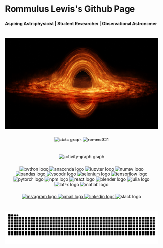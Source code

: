<h1 align="left">Rommulus Lewis's Github Page</h1>

###

<h4 align="left">Aspiring Astrophysicist | Student Researcher | Observational Astronomer</h4>

###

<br clear="both">

<div align="center">
  <img height="300" src="bh_2_full copy.png"  />
</div>

###

<div align="center">
  <img src="https://github-readme-stats.vercel.app/api?username=romms921&hide_title=false&hide_rank=false&show_icons=true&include_all_commits=true&count_private=true&disable_animations=false&theme=ocean_dark&locale=en&hide_border=false" height="140" alt="stats graph"  />
  <img src="https://github-readme-streak-stats-eight.vercel.app/?user=romms921&theme=ocean_dark" height="140" alt="romms921" />
</div>

###

<br clear="both">

<div align="center">
  <img src="https://github-readme-activity-graph.vercel.app/graph?username=romms921&radius=16&theme=tokyo-night&area=true&order=5&custom_title=Activity%20Graph" height="250" alt="activity-graph graph"  />
</div>

###

<div align="center">
  <img src="https://cdn.jsdelivr.net/gh/devicons/devicon/icons/python/python-original.svg" height="30" alt="python logo" /> <img src="https://cdn.jsdelivr.net/gh/devicons/devicon/icons/anaconda/anaconda-original.svg" height="30" alt="anaconda logo" /> <img src="https://cdn.jsdelivr.net/gh/devicons/devicon/icons/jupyter/jupyter-original.svg" height="30" alt="jupyter logo" /> <img src="https://cdn.jsdelivr.net/gh/devicons/devicon/icons/numpy/numpy-original.svg" height="30" alt="numpy logo" /> <img src="https://cdn.jsdelivr.net/gh/devicons/devicon/icons/pandas/pandas-original.svg" height="30" alt="pandas logo" /> <img src="https://cdn.jsdelivr.net/gh/devicons/devicon/icons/vscode/vscode-original.svg" height="30" alt="vscode logo" /> <img src="https://cdn.jsdelivr.net/gh/devicons/devicon/icons/selenium/selenium-original.svg" height="30" alt="selenium logo" /> <img src="https://cdn.jsdelivr.net/gh/devicons/devicon/icons/tensorflow/tensorflow-original.svg" height="30" alt="tensorflow logo" /> <img src="https://cdn.simpleicons.org/pytorch/EE4C2C" height="30" alt="pytorch logo" /> <img src="https://cdn.jsdelivr.net/gh/devicons/devicon/icons/npm/npm-original-wordmark.svg" height="30" alt="npm logo" /> <img src="https://cdn.jsdelivr.net/gh/devicons/devicon/icons/react/react-original.svg" height="30" alt="react logo" /> <img src="https://cdn.jsdelivr.net/gh/devicons/devicon/icons/blender/blender-original.svg" height="30" alt="blender logo" /> <img src="https://cdn.jsdelivr.net/gh/devicons/devicon/icons/julia/julia-original.svg" height="30" alt="julia logo" /> <img src="https://cdn.jsdelivr.net/gh/devicons/devicon/icons/latex/latex-original.svg" height="30" alt="latex logo" /> <img src="https://cdn.jsdelivr.net/gh/devicons/devicon/icons/matlab/matlab-original.svg" height="30" alt="matlab logo" />
</div>



###

<div align="center">
  <a href="https://www.instagram.com/rommuluslewis/" target="_blank">
    <img src="https://img.shields.io/static/v1?message=Instagram&logo=instagram&label=&color=E4405F&logoColor=white&labelColor=&style=for-the-badge" height="35" alt="instagram logo"  />
  </a>
  <a href="mailto:rommuluslewis@gmail.com" target="_blank">
    <img src="https://img.shields.io/static/v1?message=Gmail&logo=gmail&label=&color=D14836&logoColor=white&labelColor=&style=for-the-badge" height="35" alt="gmail logo"  />
  </a>
  <a href="https://www.linkedin.com/in/rommulus-lewis-645b61264/" target="_blank">
    <img src="https://img.shields.io/static/v1?message=LinkedIn&logo=linkedin&label=&color=0077B5&logoColor=white&labelColor=&style=for-the-badge" height="35" alt="linkedin logo"  />
  </a>
    <img src="https://img.shields.io/static/v1?message=rommuluslewis@gmail.com&logo=slack&label=&color=4A154B&logoColor=white&labelColor=&style=for-the-badge" height="35" alt="slack logo"  />
  </a>
</div>

###

<br clear="both">

<img src="https://raw.githubusercontent.com/romms921/romms921/output/snake.svg" alt="Snake animation" />

###
